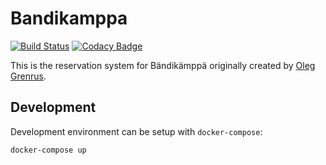 Bandikamppa
===========
[![Build Status](https://travis-ci.org/osakunta/bandikamppa.svg?branch=master)](https://travis-ci.org/osakunta/bandikamppa)
[![Codacy Badge](https://api.codacy.com/project/badge/Grade/3137ca1731404f12a1241cf7868817f4)](https://www.codacy.com/manual/Osakunta/bandikamppa?utm_source=github.com&amp;utm_medium=referral&amp;utm_content=osakunta/bandikamppa&amp;utm_campaign=Badge_Grade)

This is the reservation system for Bändikämppä originally created by [Oleg Grenrus](https://github.com/phadej).

Development
-----------
Development environment can be setup with `docker-compose`:

    docker-compose up
